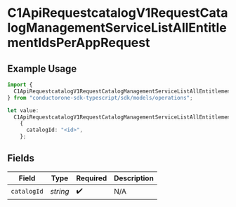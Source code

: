 # C1ApiRequestcatalogV1RequestCatalogManagementServiceListAllEntitlementIdsPerAppRequest

## Example Usage

```typescript
import {
  C1ApiRequestcatalogV1RequestCatalogManagementServiceListAllEntitlementIdsPerAppRequest,
} from "conductorone-sdk-typescript/sdk/models/operations";

let value:
  C1ApiRequestcatalogV1RequestCatalogManagementServiceListAllEntitlementIdsPerAppRequest =
    {
      catalogId: "<id>",
    };
```

## Fields

| Field              | Type               | Required           | Description        |
| ------------------ | ------------------ | ------------------ | ------------------ |
| `catalogId`        | *string*           | :heavy_check_mark: | N/A                |